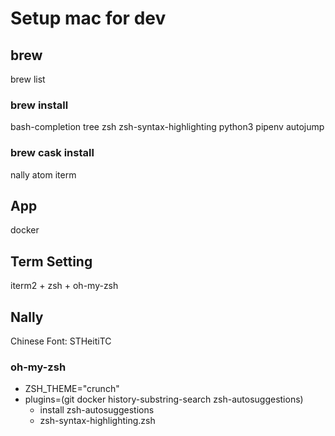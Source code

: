 # Setup mac for dev

## brew
brew list

### brew install
bash-completion
tree
zsh
zsh-syntax-highlighting
python3
pipenv
autojump

### brew cask install 
nally
atom
iterm


## App
docker


## Term Setting
iterm2 + zsh + oh-my-zsh


## Nally
Chinese Font: STHeitiTC

### oh-my-zsh
- ZSH_THEME="crunch"
- plugins=(git docker history-substring-search zsh-autosuggestions)
  - install zsh-autosuggestions
  - zsh-syntax-highlighting.zsh


